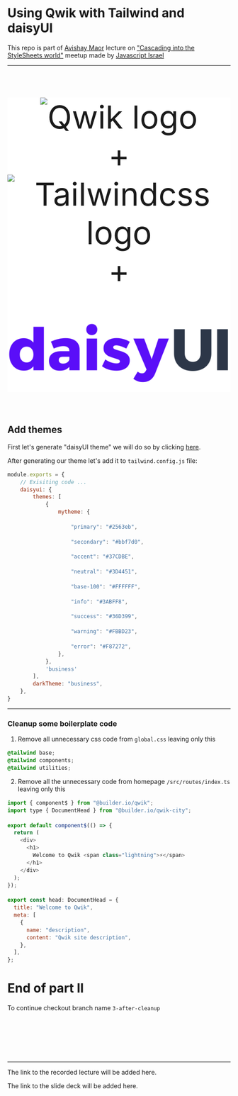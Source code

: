 # Using Qwik with Tailwind and daisyUI

This repo is part of [Avishay Maor](https://www.linkedin.com/in/avishay-maor-752113182/) lecture
on ["Cascading into the StyleSheets world"](https://www.meetup.com/javascript-israel/events/290475803/) meetup made
by [Javascript Israel](https://www.meetup.com/javascript-israel/)

---
<div style="text-align: center; background: #fff; font-size: 72px">

![Qwik logo](https://encrypted-tbn0.gstatic.com/images?q=tbn:ANd9GcSau_g83pOSuoBD4NOv77M0mRJu2D_KQzZl6FiwcK2p&s)
<br/> &plus;
![Tailwindcss logo](https://www.vectorlogo.zone/logos/tailwindcss/tailwindcss-ar21.png)
<br/> &plus;

![daisyui logo](https://raw.githubusercontent.com/saadeghi/files/main/daisyui/logo-4.svg)
</div>

## Add themes

First let's generate "daisyUI theme" we will do so by clicking [here](https://daisyui.com/theme-generator/).

After generating our theme let's add it to `tailwind.config.js` file:

```javascript
module.exports = {
    // Exisiting code ...
    daisyui: {
        themes: [
            {
                mytheme: {

                    "primary": "#2563eb",

                    "secondary": "#bbf7d0",

                    "accent": "#37CDBE",

                    "neutral": "#3D4451",

                    "base-100": "#FFFFFF",

                    "info": "#3ABFF8",

                    "success": "#36D399",

                    "warning": "#FBBD23",

                    "error": "#F87272",
                },
            },
            'business'
        ],
        darkTheme: "business",
    },
}
```

---
### Cleanup some boilerplate code
1. Remove all unnecessary css code from `global.css` leaving only this
```css
@tailwind base;
@tailwind components;
@tailwind utilities;
```
2. Remove all the unnecessary code from homepage `/src/routes/index.ts` leaving only this
```javascript
import { component$ } from "@builder.io/qwik";
import type { DocumentHead } from "@builder.io/qwik-city";

export default component$(() => {
  return (
    <div>
      <h1>
        Welcome to Qwik <span class="lightning">⚡️</span>
      </h1>
    </div>
  );
});

export const head: DocumentHead = {
  title: "Welcome to Qwik",
  meta: [
    {
      name: "description",
      content: "Qwik site description",
    },
  ],
};

```
# End of part II

To continue checkout branch name `3-after-cleanup`

<br/>
<br/>
<br/>
<br/>
<br/>

---


The link to the recorded lecture will be added here.

The link to the slide deck will be added here.
